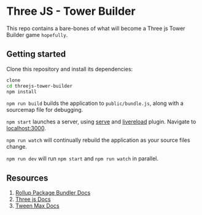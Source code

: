 # Three JS - Tower Builder

This repo contains a bare-bones of what will become a Three js Tower Builder game `hopefully`.


## Getting started

Clone this repository and install its dependencies:

```bash
clone
cd threejs-tower-builder
npm install
```

`npm run build` builds the application to `public/bundle.js`, along with a sourcemap file for debugging.

`npm start` launches a server, using [serve](https://github.com/zeit/serve) and [livereload](https://www.npmjs.com/package/rollup-plugin-livereload) plugin. Navigate to [localhost:3000](http://localhost:3000).

`npm run watch` will continually rebuild the application as your source files change.

`npm run dev` will run `npm start` and `npm run watch` in parallel.

## Resources

1. [Rollup Package Bundler Docs](https://rollupjs.org/guide/en/) 
2. [Three js Docs](https://threejs.org/docs/index.html#manual/en/introduction/Creating-a-scene)
3. [Tween Max Docs](https://greensock.com/docs/TweenMax)
